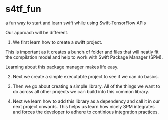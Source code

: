 # s4tf_fun
a fun way to start and learn swift while using Swift-TensorFlow APIs 

Our approach will be different.

1. We first learn how to create a swift project.

This is important as it creates a bunch of folder and files that will neatly 
fit the compilation model and help to work with Swift Package Manager (SPM).

Learning about this package manager makes life easy.


2. Next we create a simple executable project to see if we can do basics.


3. Then we go about creating a simple library.
All of the things we want to do across all other projects we can build into
this common library.

4. Next we learn how to add this library as a dependency and call it in our
next project onwards.
This helps us learn how nicely SPM integrates and forces the developer to
adhere to continious integration practices.


